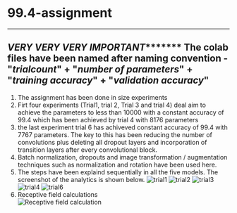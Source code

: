 # 99.4-assignment


--------------------------------------------------------------------------------------------------------------------------------
***************VERY VERY VERY IMPORTANT**********************
The colab files have been named after naming convention - "_trialcount_" +  "_number of parameters_" + "_training accuracy_"  + "_validation accuracy_"
--------------------------------------------------------------------------------------------------------------------------------

1) The assignment has been done in size experiments
2) Firt four experiments (Trial1, trial 2, Trial 3 and trial 4) deal aim to achieve the parameters to less than 10000 with a constant accuracy of 99.4 which has been achieved by trial 4 with 8176 parameters
3) the last experiment trial 6 has achiveved constant accuracy of 99.4 with 7767 parameters. The key to this has been reducing the number of convolutions plus deleting all dropout layers and incorporation of transition layers after every convolutional block.
4) Batch normalization, dropouts and image transformation / augmentation techniques such as normalization and  rotation have been used here.
5) The steps have been explaind sequentially in all the five models. The screenshot of the analytics is shown below.
![trial1](https://user-images.githubusercontent.com/84949894/120839257-578bc780-c586-11eb-9ca1-520710650d76.PNG)
![trial2](https://user-images.githubusercontent.com/84949894/120839267-5b1f4e80-c586-11eb-80d8-1ef6e55f4d97.PNG)
![trial3](https://user-images.githubusercontent.com/84949894/120839288-5fe40280-c586-11eb-8730-c3d529d59835.PNG)
![trial4](https://user-images.githubusercontent.com/84949894/120839299-62def300-c586-11eb-8982-1da215797c34.PNG)
![trial6](https://user-images.githubusercontent.com/84949894/120839301-64a8b680-c586-11eb-8d3a-ea723af2ebc3.PNG) <br>
6) Receptive field calculations <br>
![Receptive field calculation](https://user-images.githubusercontent.com/84949894/120839307-66727a00-c586-11eb-8d15-26baa29d090a.PNG)


